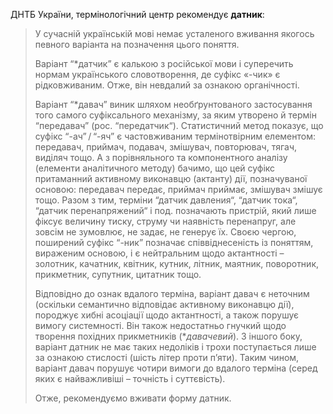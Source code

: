 ДНТБ України, термінологічний центр рекомендує **датник**:

> У сучасній українській мові немає усталеного вживання якогось певного варіанта на позначення цього поняття.
>
> Варіант “*датчик” є калькою з російської мови і суперечить нормам українського словотворення, де суфікс «-чик» є рідковживаним. Отже, він невдалий за ознакою органічності.
>
> Варіант “*давач” виник шляхом необґрунтованого застосування того самого суфіксального механізму, за яким утворено й термін “передавач” (рос. “передатчик“). Статистичний метод показує, що суфікс “-ач” / “-яч” є частовживаним термінотвірним елементом: передавач, приймач, подавач, змішувач, повторювач, тягач, виділяч тощо. А з порівняльного та компонентного аналізу (елементи аналітичного методу) бачимо, що цей суфікс притаманний активному виконавцю (актанту) дії, позначуваної основою: передавач передає, приймач приймає, змішувач змішує тощо. Разом з тим, терміни “датчик давления“, “датчик тока“, “датчик перенапряжений“ і под. позначають пристрій, який лише фіксує величину тиску, струму чи наявність перенапруг, але зовсім не зумовлює, не задає, не генерує їх. Своєю чергою, поширений суфікс “-ник” позначає співвіднесеність із поняттям, вираженим основою, і є нейтральним щодо актантності – золотник, качатник, квітник, кутник, літник, маятник, поворотник, прикметник, супутник, цитатник тощо.
>
> Відповідно до ознак вдалого терміна, варіант давач є неточним (оскільки семантично відповідає активному виконавцю дії), породжує хибні асоціації щодо актантності, а також порушує вимогу системності. Він також недостатньо гнучкий щодо творення похідних прикметників (**давачевий*). З іншого боку, варіант датник не має таких недоліків і трохи поступається лише за ознакою стислості (шість літер проти п’яти). Таким чином, варіант давач порушує чотири вимоги до вдалого терміна (серед яких є найважливіші – точність і суттєвість).
>
> Отже, рекомендуємо вживати форму датник.